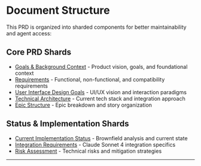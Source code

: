 # Document Structure

This PRD is organized into sharded components for better maintainability and agent access:

## Core PRD Shards
- [Goals & Background Context](./prd/1-goals-context.md) - Product vision, goals, and foundational context
- [Requirements](./prd/2-requirements.md) - Functional, non-functional, and compatibility requirements
- [User Interface Design Goals](./prd/3-ui-goals.md) - UI/UX vision and interaction paradigms
- [Technical Architecture](./prd/4-technical-architecture.md) - Current tech stack and integration approach
- [Epic Structure](./prd/5-epic-structure.md) - Epic breakdown and story organization

## Status & Implementation Shards
- [Current Implementation Status](./prd/6-implementation-status.md) - Brownfield analysis and current state
- [Integration Requirements](./prd/7-integration-requirements.md) - Claude Sonnet 4 integration specifics
- [Risk Assessment](./prd/8-risk-assessment.md) - Technical risks and mitigation strategies

---
